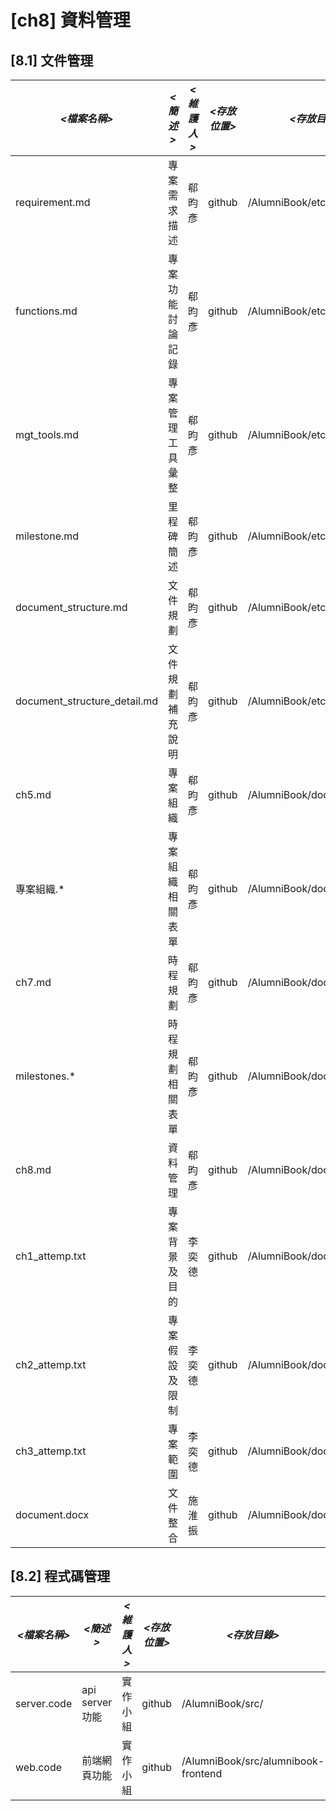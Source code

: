 # [ch8] 資料管理

## [8.1] 文件管理

| *<檔案名稱>*  | *<簡述>* | *<維護人>* | *<存放位置>* | *<存放目錄>* |  
| ------------ | ------------- | ------------- | ------------ | ------------- | 
| requirement.md | 專案需求描述 | 郗昀彥 | github | /AlumniBook/etc/ |
| functions.md | 專案功能討論記錄 | 郗昀彥 | github | /AlumniBook/etc/ |
| mgt_tools.md | 專案管理工具彙整 | 郗昀彥 | github | /AlumniBook/etc/ |
| milestone.md | 里程碑簡述 | 郗昀彥 | github | /AlumniBook/etc/ |
| document_structure.md | 文件規劃 | 郗昀彥 | github | /AlumniBook/etc/ |
| document_structure_detail.md | 文件規劃補充說明 | 郗昀彥 | github | /AlumniBook/etc/ |
| ch5.md | 專案組織 | 郗昀彥 | github | /AlumniBook/doc/ch5/ |
| 專案組織.* | 專案組織相關表單 | 郗昀彥 | github | /AlumniBook/doc/ch5/ |
| ch7.md | 時程規劃 | 郗昀彥 | github | /AlumniBook/doc/ch7/ |
| milestones.* | 時程規劃相關表單 | 郗昀彥 | github | /AlumniBook/doc/ch7/ |
| ch8.md | 資料管理 | 郗昀彥 | github | /AlumniBook/doc/ch8/ |
| ch1_attemp.txt | 專案背景及目的 | 李奕德 | github | /AlumniBook/doc/ch123/ |
| ch2_attemp.txt | 專案假設及限制 | 李奕德 | github | /AlumniBook/doc/ch123/ |
| ch3_attemp.txt | 專案範圍 | 李奕德 | github | /AlumniBook/doc/ch123/ |
| document.docx | 文件整合 | 施淮振 | github | /AlumniBook/doc/integrated/ |


## [8.2] 程式碼管理

| *<檔案名稱>*  | *<簡述>* | *<維護人>* | *<存放位置>* | *<存放目錄>* |  
| ------------ | ------------- | ------------- | ------------ | ------------- | 
| server.code | api server功能 | 實作小組 | github | /AlumniBook/src/  |
| web.code | 前端網頁功能 | 實作小組 | github | /AlumniBook/src/alumnibook-frontend  | 


